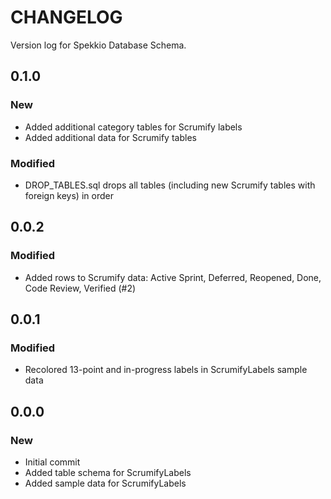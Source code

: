 # CHANGELOG

Version log for Spekkio Database Schema.

## 0.1.0
### New
- Added additional category tables for Scrumify labels
- Added additional data for Scrumify tables
### Modified
- DROP_TABLES.sql drops all tables (including new Scrumify tables with foreign keys) in order

## 0.0.2
### Modified
- Added rows to Scrumify data: Active Sprint, Deferred, Reopened, Done, Code Review, Verified (#2)

## 0.0.1
### Modified
- Recolored 13-point and in-progress labels in ScrumifyLabels sample data

## 0.0.0
### New
- Initial commit
- Added table schema for ScrumifyLabels
- Added sample data for ScrumifyLabels
